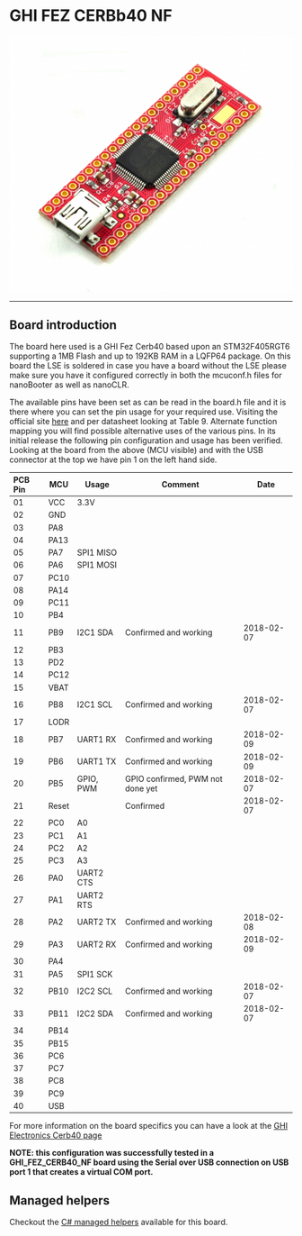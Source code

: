 # GHI FEZ CERBb40 NF

![GHI FEZ CERB40](https://github.com/nanoframework/nf-Community-Targets/blob/main/ChibiOS/GHI_FEZ_CERB40_NF/resources/cerb40.jpg?raw=true)

-----

## Board introduction

The board here used is a GHI Fez Cerb40 based upon an STM32F405RGT6 supporting a 1MB Flash and up to 192KB RAM in a LQFP64 package. On this board the LSE is soldered in case you have a board without the LSE please make sure you have it configured correctly in both the mcuconf.h files for nanoBooter as well as nanoCLR. 

The available pins have been set as can be read in the board.h file and it is there where you can set the pin usage for your required use. Visiting the official site [here](http://www.st.com/content/st_com/en/products/microcontrollers/stm32-32-bit-arm-cortex-mcus/stm32-high-performance-mcus/stm32f4-series/stm32f405-415/stm32f405rg.html) and per datasheet looking at Table 9. Alternate function mapping you will find possible alternative uses of the various pins. In its initial release the following pin configuration and usage has been verified. Looking at the board from the above (MCU visible) and with the USB connector at the top we have pin 1 on the left hand side.

| PCB Pin | MCU | Usage | Comment | Date |
|:-|---|---|---|---|
| 01 | VCC | 3.3V | | |
| 02 | GND | | | |
| 03 | PA8 | | | |
| 04 | PA13 | | | |
| 05 | PA7 | SPI1 MISO | | |
| 06 | PA6 | SPI1 MOSI | | |
| 07 | PC10 | | | |
| 08 | PA14 | | | |
| 09 | PC11 | | | |
| 10 | PB4 | | | |
| 11 | PB9 | I2C1 SDA | Confirmed and working | 2018-02-07 |
| 12 | PB3 | | | |
| 13 | PD2 | | | |
| 14 | PC12 | | | |
| 15 | VBAT | | | |
| 16 | PB8 | I2C1 SCL | Confirmed and working | 2018-02-07 |
| 17 | LODR | | | |
| 18 | PB7 | UART1 RX | Confirmed and working | 2018-02-09 |
| 19 | PB6 | UART1 TX | Confirmed and working | 2018-02-09 |
| 20 | PB5 | GPIO, PWM | GPIO confirmed, PWM not done yet | 2018-02-07 |
| 21 | Reset | | Confirmed | 2018-02-07 |
| 22 | PC0 | A0 | | |
| 23 | PC1 | A1 | | |
| 24 | PC2 | A2 | | |
| 25 | PC3 | A3 | | |
| 26 | PA0 | UART2 CTS | | |
| 27 | PA1 | UART2 RTS | | |
| 28 | PA2 | UART2 TX | Confirmed and working | 2018-02-08 |
| 29 | PA3 | UART2 RX | Confirmed and working | 2018-02-09 |
| 30 | PA4 | | | |
| 31 | PA5 | SPI1 SCK | | |
| 32 | PB10 | I2C2 SCL | Confirmed and working | 2018-02-07 |
| 33 | PB11 | I2C2 SDA | Confirmed and working | 2018-02-07 |
| 34 | PB14 | | | |
| 35 | PB15 | | | |
| 36 | PC6 | | | | 
| 37 | PC7 | | | |
| 38 | PC8 | | | |
| 39 | PC9 | | | |
| 40 | USB | | | |

For more information on the board specifics you can have a look at the [GHI Electronics Cerb40 page](https://docs.ghielectronics.com/hardware/breakout/fez-cerb40.html)

**NOTE: this configuration was successfully tested in a GHI_FEZ_CERB40_NF board using the Serial over USB connection on USB port 1 that creates a virtual COM port.**

## Managed helpers

Checkout the [C# managed helpers](https://github.com/nanoframework/nf-Community-Targets/tree/main/ChibiOS/GHI_FEZ_CERB40_NF/managed_helpers) available for this board.
